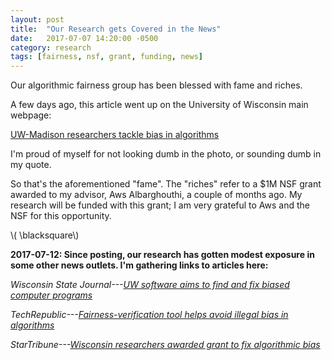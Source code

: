 ```yaml
---
layout: post
title:  "Our Research gets Covered in the News"
date:   2017-07-07 14:20:00 -0500
category: research 
tags: [fairness, nsf, grant, funding, news] 
---
```


Our algorithmic fairness group has been blessed with fame and riches.

A few days ago, this article went up on the University of Wisconsin main
webpage: 

[UW-Madison researchers tackle bias in algorithms](http://news.wisc.edu/uw-madison-researchers-tackle-bias-in-algorithms/)

I'm proud of myself for not looking dumb in the photo, or sounding dumb
in my quote.

So that's the aforementioned "fame". The "riches" refer to a $1M NSF grant
awarded to my advisor, Aws Albarghouthi, a couple of months ago.
My research will be funded with 
this grant; I am very grateful to Aws and the NSF for this opportunity.

\\( \blacksquare\\)  

**2017-07-12: Since posting, our research has gotten modest exposure in some other news outlets. I'm gathering links to articles here:**

*Wisconsin State Journal---[UW software aims to find and fix biased computer programs](http://host.madison.com/wsj/news/local/govt-and-politics/uw-software-aims-to-find-and-fix-biased-computer-programs/article_7f261c21-a107-5841-92b6-9ffbd69eca9a.html)*

*TechRepublic---[Fairness-verification tool helps avoid illegal bias in algorithms](http://www.techrepublic.com/article/fairness-verification-tool-helps-avoid-illegal-bias-in-algorithms/)*

*StarTribune---[Wisconsin researchers awarded grant to fix algorithmic bias](http://www.startribune.com/wisconsin-researchers-awarded-grant-to-fix-algorithmic-bias/433648293/)*


